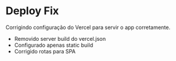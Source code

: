 # Deploy Fix

Corrigindo configuração do Vercel para servir o app corretamente.

- Removido server build do vercel.json
- Configurado apenas static build
- Corrigido rotas para SPA 